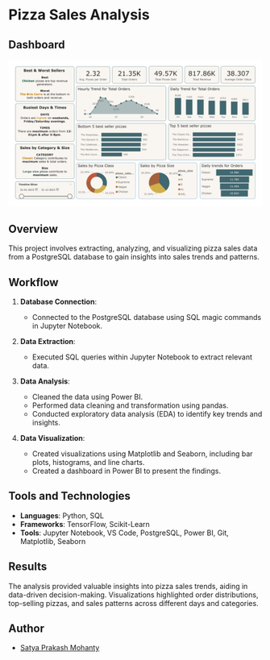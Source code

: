 # Pizza Sales Analysis

## Dashboard
![Power BI Dashboard](Pizza_sales_analysis.jpg)

## Overview
This project involves extracting, analyzing, and visualizing pizza sales data from a PostgreSQL database to gain insights into sales trends and patterns.

## Workflow
1. **Database Connection**:
   - Connected to the PostgreSQL database using SQL magic commands in Jupyter Notebook.

2. **Data Extraction**:
   - Executed SQL queries within Jupyter Notebook to extract relevant data.

3. **Data Analysis**:
   - Cleaned the data using Power BI.
   - Performed data cleaning and transformation using pandas.
   - Conducted exploratory data analysis (EDA) to identify key trends and insights.

4. **Data Visualization**:
   - Created visualizations using Matplotlib and Seaborn, including bar plots, histograms, and line charts.
   - Created a dashboard in Power BI to present the findings.

## Tools and Technologies
- **Languages**: Python, SQL
- **Frameworks**: TensorFlow, Scikit-Learn
- **Tools**: Jupyter Notebook, VS Code, PostgreSQL, Power BI, Git, Matplotlib, Seaborn

## Results
The analysis provided valuable insights into pizza sales trends, aiding in data-driven decision-making. Visualizations highlighted order distributions, top-selling pizzas, and sales patterns across different days and categories.

## Author
- [Satya Prakash Mohanty](https://www.linkedin.com/in/satya04/)
